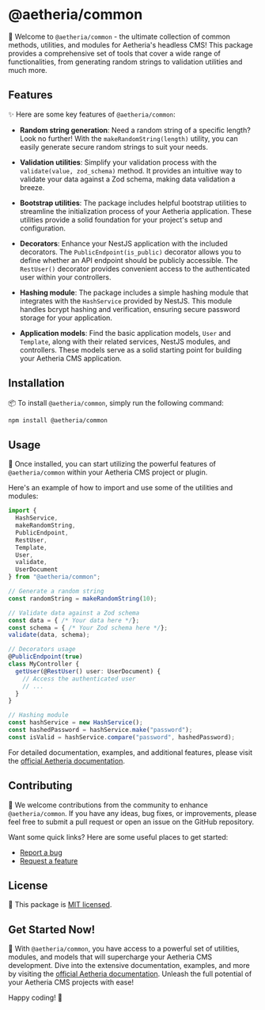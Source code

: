 # @aetheria/common

🚀 Welcome to `@aetheria/common` - the ultimate collection of common methods, utilities, and modules for Aetheria's
headless CMS! This package provides a comprehensive set of tools that cover a wide range of functionalities, from
generating random strings to validation utilities and much more.

## Features

✨ Here are some key features of `@aetheria/common`:

- **Random string generation**: Need a random string of a specific length? Look no further! With
  the `makeRandomString(length)` utility, you can easily generate secure random strings to suit your needs.

- **Validation utilities**: Simplify your validation process with the `validate(value, zod_schema)` method. It provides
  an intuitive way to validate your data against a Zod schema, making data validation a breeze.

- **Bootstrap utilities**: The package includes helpful bootstrap utilities to streamline the initialization process of
  your Aetheria application. These utilities provide a solid foundation for your project's setup and configuration.

- **Decorators**: Enhance your NestJS application with the included decorators. The `PublicEndpoint(is_public)`
  decorator allows you to define whether an API endpoint should be publicly accessible. The `RestUser()` decorator
  provides convenient access to the authenticated user within your controllers.

- **Hashing module**: The package includes a simple hashing module that integrates with the `HashService` provided by
  NestJS. This module handles bcrypt hashing and verification, ensuring secure password storage for your application.

- **Application models**: Find the basic application models, `User` and `Template`, along with their related services,
  NestJS modules, and controllers. These models serve as a solid starting point for building your Aetheria CMS
  application.

## Installation

📦 To install `@aetheria/common`, simply run the following command:

```bash
npm install @aetheria/common
```

## Usage

🔧 Once installed, you can start utilizing the powerful features of `@aetheria/common` within your Aetheria CMS project
or plugin.

Here's an example of how to import and use some of the utilities and modules:

```typescript
import {
  HashService,
  makeRandomString,
  PublicEndpoint,
  RestUser,
  Template,
  User,
  validate,
  UserDocument
} from "@aetheria/common";

// Generate a random string
const randomString = makeRandomString(10);

// Validate data against a Zod schema
const data = { /* Your data here */};
const schema = { /* Your Zod schema here */};
validate(data, schema);

// Decorators usage
@PublicEndpoint(true)
class MyController {
  getUser(@RestUser() user: UserDocument) {
    // Access the authenticated user
    // ...
  }
}

// Hashing module
const hashService = new HashService();
const hashedPassword = hashService.make("password");
const isValid = hashService.compare("password", hashedPassword);
```

For detailed documentation, examples, and additional features, please visit
the [official Aetheria documentation](https://aetheria-docs.override.sh/packages/common).

## Contributing

🤝 We welcome contributions from the community to enhance `@aetheria/common`. If you have any ideas, bug fixes, or
improvements, please feel free to submit a pull request or open an issue on the GitHub repository.

Want some quick links? Here are some useful places to get started:

- [Report a bug](https://github.com/override-sh/aetheria-headless/issues/new?assignees=&labels=bug&projects=&template=bug_report.md&title=%5B%40aetheria%2Fcommon%5D%20BUG_TITLE)
- [Request a feature](https://github.com/override-sh/aetheria-headless/issues/new?assignees=&labels=enhancement&projects=&template=feature_request.md&title=%5B%40aetheria%2Fcommon%5D%20FEATURE_TITLE)

## License

📜 This package is [MIT licensed](https://github.com/aetheria-io/aetheria/blob/main/LICENSE).

## Get Started Now!

💪 With `@aetheria/common`, you have access to a powerful set of utilities, modules, and models that will supercharge
your Aetheria CMS development.
Dive into the extensive documentation, examples, and more by visiting the
[official Aetheria documentation](https://aetheria-docs.override.sh/packages/common).
Unleash the full potential of your Aetheria CMS projects with ease!

Happy coding! 🎉
